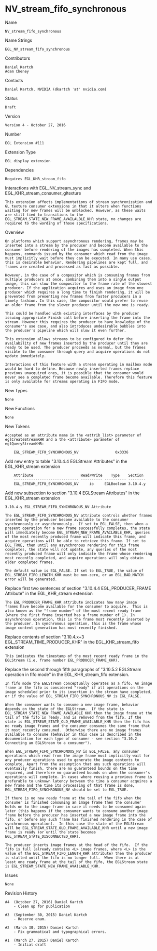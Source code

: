 # NV_stream_fifo_synchronous

Name

    NV_stream_fifo_synchronous

Name Strings

    EGL_NV_stream_fifo_synchronous

Contributors

    Daniel Kartch
    Adam Cheney

Contacts

    Daniel Kartch, NVIDIA (dkartch 'at' nvidia.com)

Status

    Draft

Version

    Version 4 - October 27, 2016

Number

    EGL Extension #111

Extension Type

    EGL display extension

Dependencies

    Requires EGL_KHR_stream_fifo

Interactions with EGL_NV_stream_sync and
EGL_KHR_stream_consumer_gltexture

    This extension affects implementations of stream synchronization and
    GL texture consumer extensions in that it alters when functions
    waiting for new frames will be unblocked. However, as these waits
    are still tied to transitions to the
    EGL_STREAM_STATE_NEW_FRAME_AVAILALBLE_KHR state, no changes are
    required to the wording of those specifications.

Overview

    On platforms which support asynchronous rendering, frames may be
    inserted into a stream by the producer and become available to the
    consumer before rendering of the images has completed. When this
    happens, commands issued by the consumer which read from the image
    must implicitly wait before they can be executed. In many use cases,
    this is desirable behavior. Rendering pipelines are kept full, and
    frames are created and processed as fast as possible.

    However, in the case of a compositor which is consuming frames from
    multiple producers at once, combining them into a single output
    image, this can slow the compositor to the frame rate of the slowest
    producer. If the application acquires and uses an image from one
    producer which requires a long time to finish rendering, it will be
    prevented from presenting new frames from faster producers in a
    timely fashion. In this case, the compositor would prefer to reuse
    an older frame from the slower producer until the new one is ready.

    This could be handled with existing interfaces by the producer
    issuing appropriate Finish call before inserting the frame into the
    stream. However this requires the producer to have knowledge of the
    consumer's use case, and also introduces undesirable bubbles into
    the producer's pipeline which will slow it even further.

    This extension allows streams to be configured to defer the
    availability of new frames inserted by the producer until they are
    ready to be used. The producer proceeds as normal, but the frames
    visible to the consumer through query and acquire operations do not
    update immediately.

    Interactions of this feature with a stream operating in mailbox mode
    would be hard to define. Because newly inserted frames replace
    previous unacquired ones, it is possible that the consumer would
    never see a completed frame become available. Therefore this feature
    is only available for streams operating in FIFO mode.

New Types

    None

New Functions

    None

New Tokens

    Accepted as an attribute name in the <attrib_list> parameter of
    eglCreateStreamKHR and a the <attribute> parameter of
    eglQueryStreamKHR:

        EGL_STREAM_FIFO_SYNCHRONOUS_NV                 0x3336

Add new entry to table "3.10.4.4 EGLStream Attributes" in the
EGL_KHR_stream extension

        Attribute                      Read/Write    Type    Section
        ------------------------------ ---------- ---------- --------
        EGL_STREAM_FIFO_SYNCHRONOUS_NV     io     EGLBoolean 3.10.4.y

Add new subsection to section "3.10.4 EGLStream Attributes" in the
EGL_KHR_stream extension

    3.10.4.y EGL_STREAM_FIFO_SYNCHRONOUS_NV Attribute

    The EGL_STREAM_FIFO_SYNCHRONOUS_NV attribute controls whether frames
    inserted by the producer become available to the consumer
    synchronously or asynchronously.  If set to EGL_FALSE, then when a
    present operation for a new frame successfully completes, the state
    will immediately become EGL_STREAM_NEW_FRAME_AVAILABLE_KHR, queries
    of the most recently produced frame will indicate this frame, and
    acquire operations will be able to retrieve this frame. If set to
    EGL_TRUE, then until any asynchronous rendering for this frame
    completes, the state will not update, any queries of the most
    recently produced frame will only indicate the frame whose rendering
    most recently completed, and acquire operations will only obtain
    older completed frames.

    The default value is EGL_FALSE. If set to EGL_TRUE, the value of
    EGL_STREAM_FIFO_LENGTH_KHR must be non-zero, or an EGL_BAD_MATCH
    error will be generated.

Replace first two sentences of section "3.10.4.4 EGL_PRODUCER_FRAME
Attribute" in the EGL_KHR_stream extension

    The EGL_PRODUCER_FRAME_KHR attribute indicates how many image
    frames have become available for the consumer to acquire.  This is
    also known as the "frame number" of the most recent ready frame
    (where the first frame inserted has a frame number of 1). In
    asynchronous operation, this is the frame most recently inserted by
    the producer. In synchronous operation, this is the frame whose
    image content generation has most recently finished.

Replace contents of section "3.10.4.x+3 EGL_STREAM_TIME_PRODUCER_KHR" in
the EGL_KHR_stream_fifo extension

    This indicates the timestamp of the most recent ready frame in the
    EGLStream (i.e. frame number EGL_PRODUCER_FRAME_KHR).

Replace the second through fifth paragraphs of "3.10.5.2 EGLStream operation
in fifo mode" in the EGL_KHR_stream_fifo extension.

    In fifo mode the EGLStream conceptually operates as a fifo. An image
    frame in the fifo is considered "ready" if all operations on the
    image scheduled prior to its insertion in the stream have completed,
    or if the value of EGL_STREAM_FIFO_SYNCHRONOUS_NV is EGL_FALSE.

    When the consumer wants to consume a new image frame, behavior
    depends on the state of the EGLStream.  If the state is
    EGL_STREAM_STATE_NEW_FRAME_AVAILABLE_KHR then the image frame at the
    tail of the fifo is ready, and is removed from the fifo. If the
    state is EGL_STREAM_STATE_OLD_FRAME_AVAILABLE_KHR then the fifo has
    no ready image frames and the consumer consumes the same frame that
    it most recently consumed.  Otherwise there are no image frames
    available to consume (behavior in this case is described in the
    documentation for each type of consumer - see section "3.10.2
    Connecting an EGLStream to a consumer").

    When EGL_STREAM_FIFO_SYNCHRONOUS_NV is EGL_FALSE, any consumer
    operations which read from the image frame must implicitly wait for
    any producer operations used to generate the image contents to
    complete. Apart from the assumption that any such operations will
    eventually finish, there are no guaranteed bounds on the time
    required, and therefore no guaranteed bounds on when the consumer's
    operations will complete. In cases where reusing a previous frame is
    preferable to unknown latency between the time a consumer acquires a
    new frame and the time its processing of that frame is done,
    EGL_STREAM_FIFO_SYNCHRONOUS_NV should be set to EGL_TRUE.

    If there is no new ready frame at the tail of the fifo when the
    consumer is finished consuming an image frame then the consumer
    holds on to the image frame in case it needs to be consumed again
    later (this happens if the consumer wants to consume another image
    frame before the producer has inserted a new image frame into the
    fifo, or before any such frame has finished rendering in the case of
    synchronous operation).  In this case the state of the EGLStream
    will be EGL_STREAM_STATE_OLD_FRAME_AVAILABLE_KHR until a new image
    frame is ready (or until the state becomes
    EGL_STREAM_STATE_DISCONNECTED_KHR).

    The producer inserts image frames at the head of the fifo.  If the
    fifo is full (already contains <L> image frames, where <L> is the
    value of the EGL_STREAM_FIFO_LENGTH_KHR attribute) then the producer
    is stalled until the fifo is no longer full.  When there is at
    least one ready frame at the tail of the fifo, the EGLStream state
    is EGL_STREAM_STATE_NEW_FRAME_AVAILABLE_KHR.

Issues

    None

Revision History

    #4  (October 27, 2016) Daniel Kartch
        - Clean up for publication

    #3  (September 30, 2015) Daniel Kartch
        - Reserve enum.

    #2  (March 30, 2015) Daniel Kartch
        - Fix grammatical and typographical errors.

    #1  (March 27, 2015) Daniel Kartch
        - Initial draft
